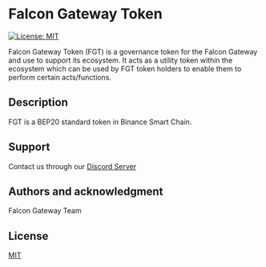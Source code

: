 # Falcon Gateway Token

[![License: MIT](https://img.shields.io/badge/License-MIT-yellow.svg)](https://opensource.org/licenses/MIT)

Falcon Gateway Token (FGT) is a governance token for the Falcon Gateway and use to support its ecosystem. It acts as a utility token within the ecosystem which can be used by FGT token holders to enable them to perform certain acts/functions.

## Description
FGT is a BEP20 standard token in Binance Smart Chain.

## Support
Contact us through our [Discord Server](https://discord.gg/dpcTRSpKfb)


## Authors and acknowledgment
Falcon Gateway Team

## License
[MIT](LICENSE)


